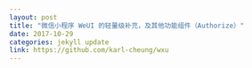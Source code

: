 ```yaml
---
layout: post
title: "微信小程序 WeUI 的轻量级补充，及其他功能组件（Authorize）"
date: 2017-10-29
categories: jekyll update
link: https://github.com/karl-cheung/wxu
---
```


